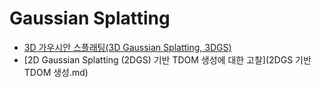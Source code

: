 # Gaussian Splatting

- [3D 가우시안 스플래팅(3D Gaussian Splatting, 3DGS)](3DGS.md)
- [2D Gaussian Splatting (2DGS) 기반 TDOM 생성에 대한 고찰](2DGS 기반 TDOM 생성.md)


